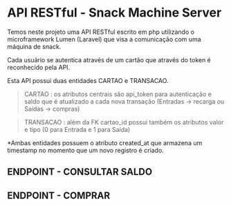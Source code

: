 # API RESTful - Snack Machine Server

Temos neste projeto uma API RESTful escrito em php utilizando o microframework Lumen (Laravel) que visa
a comunicação com uma máquina de snack.
    
Cada usuário se autentica através de um cartão que através do token é reconhecido pela API.

Esta API possui duas entidades CARTAO e TRANSACAO.

> CARTAO : os atributos centrais são api_token para autenticação e saldo que é atualizado a cada nova transação (Entradas -> recarga ou Saídas -> compras) 
    
> TRANSACAO : além da FK cartao_id possui também os atributos valor e tipo (0 para Entrada e 1 para Saída)

*Ambas entidades possuem o atributo created_at que armazena um timestamp no momento que um novo registro é criado.

## ENDPOINT - CONSULTAR SALDO
## ENDPOINT - COMPRAR
    

